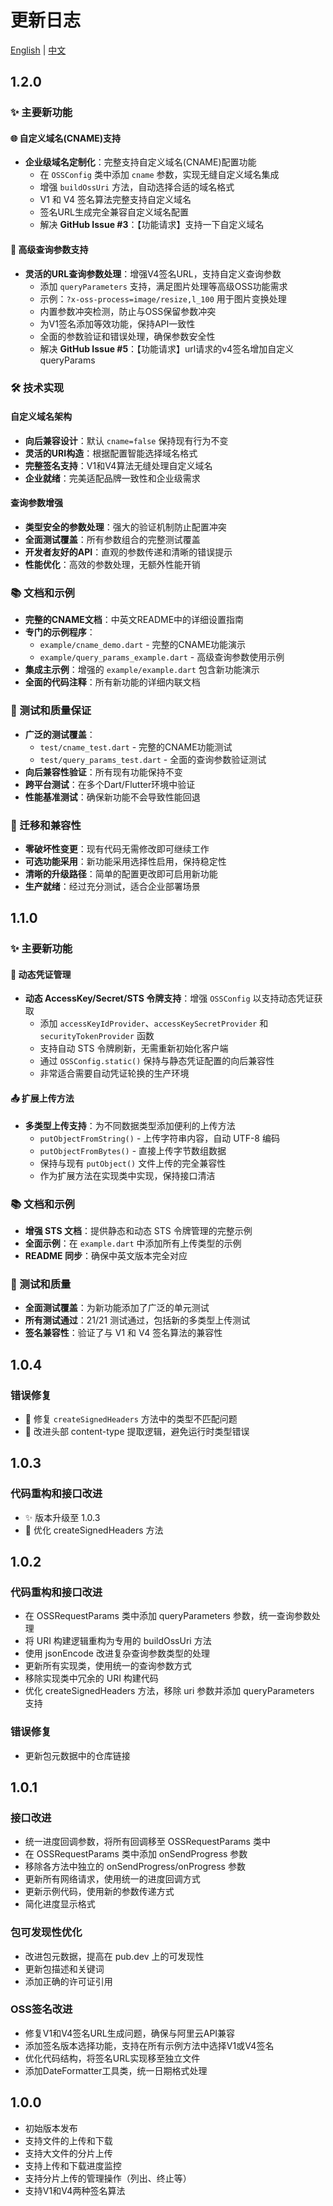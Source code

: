 # 更新日志

[English](CHANGELOG.md) | [中文](CHANGELOG_zh.md)

## 1.2.0

### ✨ 主要新功能

#### 🌐 自定义域名(CNAME)支持
- **企业级域名定制化**：完整支持自定义域名(CNAME)配置功能
  - 在 `OSSConfig` 类中添加 `cname` 参数，实现无缝自定义域名集成
  - 增强 `buildOssUri` 方法，自动选择合适的域名格式
  - V1 和 V4 签名算法完整支持自定义域名
  - 签名URL生成完全兼容自定义域名配置
  - 解决 **GitHub Issue #3**：【功能请求】支持一下自定义域名

#### 🔧 高级查询参数支持
- **灵活的URL查询参数处理**：增强V4签名URL，支持自定义查询参数
  - 添加 `queryParameters` 支持，满足图片处理等高级OSS功能需求
  - 示例：`?x-oss-process=image/resize,l_100` 用于图片变换处理
  - 内置参数冲突检测，防止与OSS保留参数冲突
  - 为V1签名添加等效功能，保持API一致性
  - 全面的参数验证和错误处理，确保参数安全性
  - 解决 **GitHub Issue #5**：【功能请求】url请求的v4签名增加自定义queryParams

### 🛠️ 技术实现

#### 自定义域名架构
- **向后兼容设计**：默认 `cname=false` 保持现有行为不变
- **灵活的URI构造**：根据配置智能选择域名格式
- **完整签名支持**：V1和V4算法无缝处理自定义域名
- **企业就绪**：完美适配品牌一致性和企业级需求

#### 查询参数增强
- **类型安全的参数处理**：强大的验证机制防止配置冲突
- **全面测试覆盖**：所有参数组合的完整测试覆盖
- **开发者友好的API**：直观的参数传递和清晰的错误提示
- **性能优化**：高效的参数处理，无额外性能开销

### 📚 文档和示例
- **完整的CNAME文档**：中英文README中的详细设置指南
- **专门的示例程序**：
  - `example/cname_demo.dart` - 完整的CNAME功能演示
  - `example/query_params_example.dart` - 高级查询参数使用示例
- **集成主示例**：增强的 `example/example.dart` 包含新功能演示
- **全面的代码注释**：所有新功能的详细内联文档

### 🧪 测试和质量保证
- **广泛的测试覆盖**：
  - `test/cname_test.dart` - 完整的CNAME功能测试
  - `test/query_params_test.dart` - 全面的查询参数验证测试
- **向后兼容性验证**：所有现有功能保持不变
- **跨平台测试**：在多个Dart/Flutter环境中验证
- **性能基准测试**：确保新功能不会导致性能回退

### 🔄 迁移和兼容性
- **零破坏性变更**：现有代码无需修改即可继续工作
- **可选功能采用**：新功能采用选择性启用，保持稳定性
- **清晰的升级路径**：简单的配置更改即可启用新功能
- **生产就绪**：经过充分测试，适合企业部署场景

## 1.1.0

### ✨ 主要新功能

#### 🔐 动态凭证管理
- **动态 AccessKey/Secret/STS 令牌支持**：增强 `OSSConfig` 以支持动态凭证获取
  - 添加 `accessKeyIdProvider`、`accessKeySecretProvider` 和 `securityTokenProvider` 函数
  - 支持自动 STS 令牌刷新，无需重新初始化客户端
  - 通过 `OSSConfig.static()` 保持与静态凭证配置的向后兼容性
  - 非常适合需要自动凭证轮换的生产环境

#### 📤 扩展上传方法
- **多类型上传支持**：为不同数据类型添加便利的上传方法
  - `putObjectFromString()` - 上传字符串内容，自动 UTF-8 编码
  - `putObjectFromBytes()` - 直接上传字节数组数据
  - 保持与现有 `putObject()` 文件上传的完全兼容性
  - 作为扩展方法在实现类中实现，保持接口清洁

### 📚 文档和示例
- **增强 STS 文档**：提供静态和动态 STS 令牌管理的完整示例
- **全面示例**：在 `example.dart` 中添加所有上传类型的示例
- **README 同步**：确保中英文版本完全对应

### 🧪 测试和质量
- **全面测试覆盖**：为新功能添加了广泛的单元测试
- **所有测试通过**：21/21 测试通过，包括新的多类型上传测试
- **签名兼容性**：验证了与 V1 和 V4 签名算法的兼容性

## 1.0.4

### 错误修复
- 🐛 修复 `createSignedHeaders` 方法中的类型不匹配问题
- 🔨 改进头部 content-type 提取逻辑，避免运行时类型错误

## 1.0.3

### 代码重构和接口改进
- ✨ 版本升级至 1.0.3
- 🔨 优化 createSignedHeaders 方法

## 1.0.2

### 代码重构和接口改进
- 在 OSSRequestParams 类中添加 queryParameters 参数，统一查询参数处理
- 将 URI 构建逻辑重构为专用的 buildOssUri 方法
- 使用 jsonEncode 改进复杂查询参数类型的处理
- 更新所有实现类，使用统一的查询参数方式
- 移除实现类中冗余的 URI 构建代码
- 优化 createSignedHeaders 方法，移除 uri 参数并添加 queryParameters 支持

### 错误修复
- 更新包元数据中的仓库链接

## 1.0.1

### 接口改进
- 统一进度回调参数，将所有回调移至 OSSRequestParams 类中
- 在 OSSRequestParams 类中添加 onSendProgress 参数
- 移除各方法中独立的 onSendProgress/onProgress 参数
- 更新所有网络请求，使用统一的进度回调方式
- 更新示例代码，使用新的参数传递方式
- 简化进度显示格式

### 包可发现性优化
- 改进包元数据，提高在 pub.dev 上的可发现性
- 更新包描述和关键词
- 添加正确的许可证引用

### OSS签名改进
- 修复V1和V4签名URL生成问题，确保与阿里云API兼容
- 添加签名版本选择功能，支持在所有示例方法中选择V1或V4签名
- 优化代码结构，将签名URL实现移至独立文件
- 添加DateFormatter工具类，统一日期格式处理

## 1.0.0

- 初始版本发布
- 支持文件的上传和下载
- 支持大文件的分片上传
- 支持上传和下载进度监控
- 支持分片上传的管理操作（列出、终止等）
- 支持V1和V4两种签名算法
